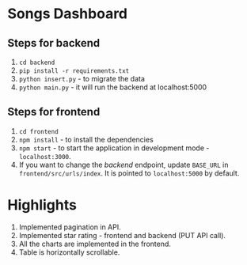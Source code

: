 # Songs Dashboard

## Steps for backend

1. ```cd backend```
2. ```pip install -r requirements.txt```
3. ```python insert.py``` - to migrate the data
4. ```python main.py``` - it will run the backend at localhost:5000

## Steps for frontend
1. ```cd frontend```
2. ```npm install``` - to install the dependencies
3. ```npm start``` - to start the application in development mode - ```localhost:3000```.
4. If you want to change the *backend* endpoint, update ```BASE_URL``` in ```frontend/src/urls/index```. It is pointed to ```localhost:5000``` by default.

# Highlights
1. Implemented pagination in API.
2. Implemented star rating - frontend and backend (PUT API call).
3. All the charts are implemented in the frontend.
4. Table is horizontally scrollable.
